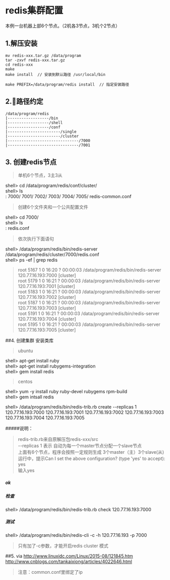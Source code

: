 # redis集群配置
本例一台机器上部6个节点。（2机各3节点，3机个2节点）

## 1.解压安装
    mv redis-xxx.tar.gz /data/program  
    tar -zxvf redis-xxx.tar.gz  
    cd redis-xxx
    make    
    make install  // 安装到默认路径 /usr/local/bin  
    
    make PREFIX=/data/program/redis install  // 指定安装路径

## 2.路径约定
    /data/program/redis  
    |------------------/bin
    |------------------/shell
    |------------------/conf
    |-----------------------/single
    |-----------------------/cluster
    |-------------------------------/7000
    |-------------------------------/7001

## 3. 创建redis节点
> 单机6个节点，3主3从  

shell> cd /data/program/redis/conf/cluster/  
shell> ls   
: 7000/  7001/  7002/  7003/  7004/  7005/  redis-common.conf  

> 创建6个文件夹和一个公共配置文件  
  
   
shell> cd 7000/  
shell> ls  
: redis.conf  

> 依次执行下面语句  

shell> /data/program/redis/bin/redis-server /data/program/redis/cluster/7000/redis.conf  
shell> ps -ef | grep redis  

> root      5167     1  0 16:20 ?        00:00:03 /data/program/redis/bin/redis-server 120.77.16.193:7000 [cluster]             
> root      5179     1  0 16:21 ?        00:00:03 /data/program/redis/bin/redis-server 120.77.16.193:7001 [cluster]             
> root      5183     1  0 16:21 ?        00:00:03 /data/program/redis/bin/redis-server 120.77.16.193:7002 [cluster]             
> root      5187     1  0 16:21 ?        00:00:03 /data/program/redis/bin/redis-server 120.77.16.193:7003 [cluster]             
> root      5191     1  0 16:21 ?        00:00:03 /data/program/redis/bin/redis-server 120.77.16.193:7004 [cluster]             
> root      5195     1  0 16:21 ?        00:00:03 /data/program/redis/bin/redis-server 120.77.16.193:7005 [cluster]
   


##4. 创建集群
安装类库

> ubuntu

shell> apt-get install ruby  
shell> apt-get install rubygems-integration  
shell> gem install redis

> centos

shell> yum -y install ruby ruby-devel rubygems rpm-build  
shell> gem intsall redis  

shell> /data/program/redis/bin/redis-trib.rb create --replicas 1 120.77.16.193:7000 120.77.16.193:7001 120.77.16.193:7002  120.77.16.193:7003  120.77.16.193:7004  120.77.16.193:7005  
   
#####说明：  
> redis-trib.rb来自原解压包redis-xxx/src  
> --replicas  1  表示 自动为每一个master节点分配一个slave节点  
> 上面有6个节点，程序会按照一定规则生成 3个master（主）3个slave(从)
> 运行中，提示Can I set the above configuration? (type 'yes' to accept): yes    
> 输入yes

##### ok
    
##### 检查  
shell> /data/program/redis/bin/redis-trib.rb check 120.77.16.193:7000  

##### 测试
shell> /data/program/redis/bin/redis-cli -c -h 120.77.16.193 -p 7000  
> 只有加了-c参数，才能开启redis cluster 模式



##5. via 
http://www.linuxidc.com/Linux/2015-08/121845.htm  
http://www.cnblogs.com/tankaixiong/articles/4022646.html  
   
> 注意：common.conf里绑定了ip
   
   

